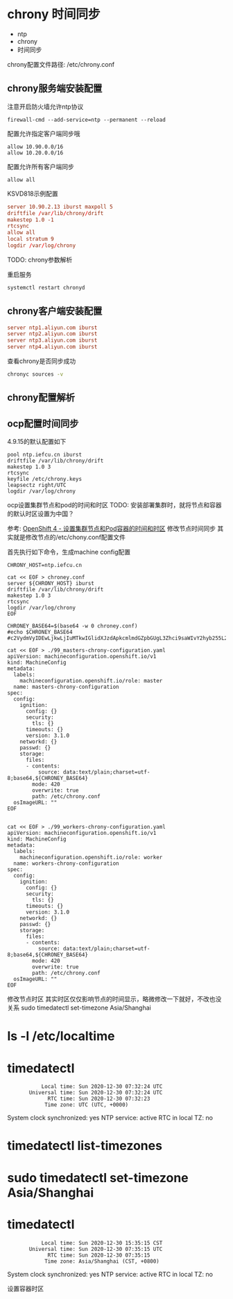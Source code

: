 # chrony 时间同步

* ntp
* chrony
* 时间同步

chrony配置文件路径: /etc/chrony.conf

## chrony服务端安装配置

注意开启防火墙允许ntp协议
```
firewall-cmd --add-service=ntp --permanent --reload
```

配置允许指定客户端同步哦
```
allow 10.90.0.0/16
allow 10.20.0.0/16
```

配置允许所有客户端同步
```
allow all
```

KSVD818示例配置
```conf
server 10.90.2.13 iburst maxpoll 5
driftfile /var/lib/chrony/drift
makestep 1.0 -1
rtcsync
allow all
local stratum 9
logdir /var/log/chrony
```

TODO: chrony参数解析

重启服务
```bash
systemctl restart chronyd
```

## chrony客户端安装配置

```conf
server ntp1.aliyun.com iburst
server ntp2.aliyun.com iburst
server ntp3.aliyun.com iburst
server ntp4.aliyun.com iburst
```

查看chrony是否同步成功
```bash
chronyc sources -v
```

## chrony配置解析

## ocp配置时间同步

4.9.15的默认配置如下
```
pool ntp.iefcu.cn iburst
driftfile /var/lib/chrony/drift
makestep 1.0 3
rtcsync
keyfile /etc/chrony.keys
leapsectz right/UTC
logdir /var/log/chrony
```

ocp设置集群节点和pod的时间和时区
TODO:
安装部署集群时，就将节点和容器的默认时区设置为中国？

参考: [OpenShift 4 - 设置集群节点和Pod容器的时间和时区](https://blog.csdn.net/weixin_43902588/article/details/108298517)
修改节点时间同步
其实就是修改节点的/etc/chony.conf配置文件

首先执行如下命令，生成machine config配置
```
CHRONY_HOST=ntp.iefcu.cn

cat << EOF > chroney.conf 
server ${CHRONY_HOST} iburst
driftfile /var/lib/chrony/drift
makestep 1.0 3
rtcsync
logdir /var/log/chrony
EOF

CHRONEY_BASE64=$(base64 -w 0 chroney.conf)
#echo $CHRONEY_BASE64
#c2VydmVyIDEwLjkwLjIuMTkwIGlidXJzdApkcmlmdGZpbGUgL3Zhci9saWIvY2hyb255L2RyaWZ0Cm1ha2VzdGVwIDEuMCAzCnJ0Y3N5bmMKbG9nZGlyIC92YXIvbG9nL2Nocm9ueQpzZXJ2ZXIgMTAuOTAuMi4xOTAgaWJ1cnN0CmRyaWZ0ZmlsZSAvdmFyL2xpYi9jaHJvbnkvZHJpZnQKbWFrZXN0ZXAgMS4wIDMKcnRjc3luYwpsb2dkaXIgL3Zhci9sb2cvY2hyb255Cg==

cat << EOF > ./99_masters-chrony-configuration.yaml
apiVersion: machineconfiguration.openshift.io/v1
kind: MachineConfig
metadata:
  labels:
    machineconfiguration.openshift.io/role: master
  name: masters-chrony-configuration
spec:
  config:
    ignition:
      config: {}
      security:
        tls: {}
      timeouts: {}
      version: 3.1.0
    networkd: {}
    passwd: {}
    storage:
      files:
      - contents:
          source: data:text/plain;charset=utf-8;base64,${CHRONEY_BASE64}
        mode: 420
        overwrite: true
        path: /etc/chrony.conf
  osImageURL: ""
EOF


cat << EOF > ./99_workers-chrony-configuration.yaml
apiVersion: machineconfiguration.openshift.io/v1
kind: MachineConfig
metadata:
  labels:
    machineconfiguration.openshift.io/role: worker
  name: workers-chrony-configuration
spec:
  config:
    ignition:
      config: {}
      security:
        tls: {}
      timeouts: {}
      version: 3.1.0
    networkd: {}
    passwd: {}
    storage:
      files:
      - contents:
          source: data:text/plain;charset=utf-8;base64,${CHRONEY_BASE64}
        mode: 420
        overwrite: true
        path: /etc/chrony.conf
  osImageURL: ""
EOF
```

修改节点时区
其实时区仅仅影响节点的时间显示，略微修改一下就好，不改也没关系
sudo timedatectl set-timezone Asia/Shanghai
# ls -l /etc/localtime
# timedatectl
               Local time: Sun 2020-12-30 07:32:24 UTC
           Universal time: Sun 2020-12-30 07:32:24 UTC
                 RTC time: Sun 2020-12-30 07:32:23
                Time zone: UTC (UTC, +0000)
System clock synchronized: yes
              NTP service: active
          RTC in local TZ: no
          
# timedatectl list-timezones
# sudo timedatectl set-timezone Asia/Shanghai
# timedatectl
               Local time: Sun 2020-12-30 15:35:15 CST
           Universal time: Sun 2020-12-30 07:35:15 UTC
                 RTC time: Sun 2020-12-30 07:35:15
                Time zone: Asia/Shanghai (CST, +0800)
System clock synchronized: yes
              NTP service: active
          RTC in local TZ: no

设置容器时区



